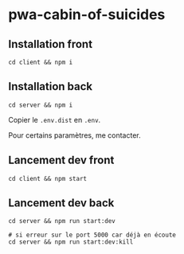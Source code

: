 # pwa-cabin-of-suicides

## Installation front
```
cd client && npm i
```

## Installation back
```
cd server && npm i
```

Copier le `.env.dist` en `.env`.

Pour certains paramètres, me contacter.

## Lancement dev front
```
cd client && npm start
```

## Lancement dev back
```
cd server && npm run start:dev

# si erreur sur le port 5000 car déjà en écoute
cd server && npm run start:dev:kill
```
